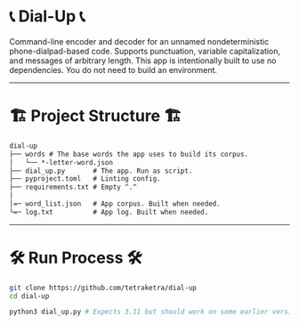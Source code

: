 # 📞 Dial-Up 📞

Command-line encoder and decoder for an unnamed nondeterministic phone-dialpad-based code.
Supports punctuation, variable capitalization, and messages of arbitrary length.
This app is intentionally built to use no dependencies. 
You do not need to build an environment.

---

# 🏗️ Project Structure 🏗️
```html
dial-up
├── words # The base words the app uses to build its corpus.
│   └── *-letter-word.json 
├── dial_up.py       # The app. Run as script.
├── pyproject.toml   # Linting config.
├── requirements.txt # Empty ^.^
│
│=─ word_list.json   # App corpus. Built when needed.
└=─ log.txt          # App log. Built when needed.
```

---

# 🛠️ Run Process 🛠️
```sh
git clone https://github.com/tetraketra/dial-up
cd dial-up

python3 dial_up.py # Expects 3.11 but should work on some earlier versions.

```

